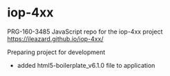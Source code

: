 # iop-4xx
PRG-160-3485 JavaScript repo for the iop-4xx project
https://ileazard.github.io/iop-4xx/

Preparing project for development
- added html5-boilerplate_v6.1.0 file to application
